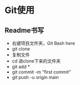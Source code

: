 # Git使用



## Readme书写

- 右键项目文件夹，Git Bash here 
- git clone
- 复制文件
- cd 进clone下来的文件夹
- git add *
- git commit -m "first commit"
- git push -u origin main